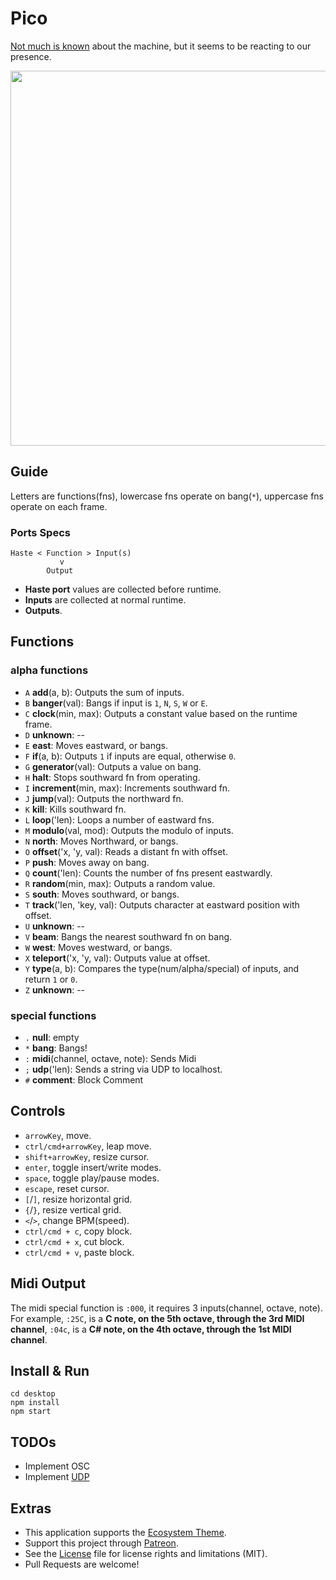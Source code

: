 # Pico

[Not much is known](http://wiki.xxiivv.com/Pico) about the machine, but it seems to be reacting to our presence.

<img src='https://raw.githubusercontent.com/hundredrabbits/Pico/master/PREVIEW.jpg' width="600"/>

## Guide

Letters are functions(fns), lowercase fns operate on bang(`*`), uppercase fns operate on each frame.

### Ports Specs

```
Haste < Function > Input(s)
           v
        Output
```

- **Haste port** values are collected before runtime.
- **Inputs** are collected at normal runtime.
- **Outputs**.

## Functions

### alpha functions

- `A` **add**(a, b): Outputs the sum of inputs.
- `B` **banger**(val): Bangs if input is `1`, `N`, `S`, `W` or `E`.
- `C` **clock**(min, max): Outputs a constant value based on the runtime frame.
- `D` **unknown**: --
- `E` **east**: Moves eastward, or bangs.
- `F` **if**(a, b): Outputs `1` if inputs are equal, otherwise `0`.
- `G` **generator**(val): Outputs a value on bang.
- `H` **halt**: Stops southward fn from operating.
- `I` **increment**(min, max): Increments southward fn.
- `J` **jump**(val): Outputs the northward fn.
- `K` **kill**: Kills southward fn.
- `L` **loop**('len): Loops a number of eastward fns.
- `M` **modulo**(val, mod): Outputs the modulo of inputs.
- `N` **north**: Moves Northward, or bangs.
- `O` **offset**('x, 'y, val): Reads a distant fn with offset.
- `P` **push**: Moves away on bang.
- `Q` **count**('len): Counts the number of fns present eastwardly.
- `R` **random**(min, max): Outputs a random value.
- `S` **south**: Moves southward, or bangs.
- `T` **track**('len, 'key, val): Outputs character at eastward position with offset.
- `U` **unknown**: --
- `V` **beam**: Bangs the nearest southward fn on bang.
- `W` **west**: Moves westward, or bangs.
- `X` **teleport**('x, 'y, val): Outputs value at offset.
- `Y` **type**(a, b): Compares the type(num/alpha/special) of inputs, and return `1` or `0`.
- `Z` **unknown**: --

### special functions

- `.` **null**: empty
- `*` **bang**: Bangs!
- `:` **midi**(channel, octave, note): Sends Midi
- `;` **udp**('len): Sends a string via UDP to localhost.
- `#` **comment**: Block Comment

## Controls

- `arrowKey`, move.
- `ctrl/cmd+arrowKey`, leap move.
- `shift+arrowKey`, resize cursor.
- `enter`, toggle insert/write modes.
- `space`, toggle play/pause modes.
- `escape`, reset cursor.
- `[`/`]`, resize horizontal grid.
- `{`/`}`, resize vertical grid.
- `<`/`>`, change BPM(speed).
- `ctrl/cmd + c`, copy block.
- `ctrl/cmd + x`, cut block.
- `ctrl/cmd + v`, paste block.

## Midi Output

The midi special function is `:000`, it requires 3 inputs(channel, octave, note). For example, `:25C`, is a **C note, on the 5th octave, through the 3rd MIDI channel**, `:04c`, is a **C# note, on the 4th octave, through the 1st MIDI channel**.

## Install & Run

```
cd desktop
npm install
npm start
```

## TODOs

- Implement OSC
- Implement [UDP](https://nodejs.org/api/dgram.html#dgram_socket_send_msg_offset_length_port_address_callback)

## Extras

- This application supports the [Ecosystem Theme](https://github.com/hundredrabbits/Themes).
- Support this project through [Patreon](https://patreon.com/100).
- See the [License](LICENSE.md) file for license rights and limitations (MIT).
- Pull Requests are welcome!
